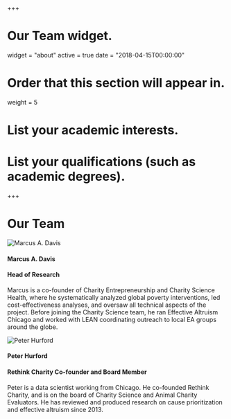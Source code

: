 +++
# Our Team widget.
widget = "about"
active = true
date = "2018-04-15T00:00:00"

# Order that this section will appear in.
weight = 5

# List your academic interests.


# List your qualifications (such as academic degrees).
 
+++

# Our Team

![Marcus A. Davis](/img/marcus.jpg)

#### Marcus A. Davis
#### Head of Research

Marcus is a co-founder of Charity Entrepreneurship and Charity Science Health, where he systematically analyzed global poverty interventions, led cost-effectiveness analyses, and oversaw all technical aspects of the project. Before joining the Charity Science team, he ran Effective Altruism Chicago and worked with LEAN coordinating outreach to local EA groups around the globe.


![Peter Hurford](/img/peter.jpg)
#### Peter Hurford
#### Rethink Charity Co-founder and Board Member

Peter is a data scientist working from Chicago. He co-founded Rethink Charity, and is on the board of Charity Science and Animal Charity Evaluators. He has reviewed and produced research on cause prioritization and effective altruism since 2013.
